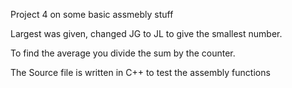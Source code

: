 Project 4 on some basic assmebly stuff

Largest was given, changed JG to JL to give the smallest number.

To find the average you divide the sum by the counter.


The Source file is written in C++ to test the assembly functions
